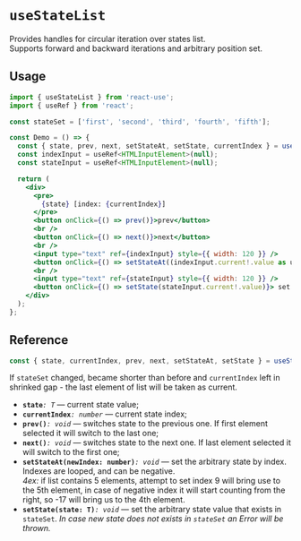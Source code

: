 # `useStateList`

Provides handles for circular iteration over states list.  
Supports forward and backward iterations and arbitrary position set.

## Usage

```jsx
import { useStateList } from 'react-use';
import { useRef } from 'react';

const stateSet = ['first', 'second', 'third', 'fourth', 'fifth'];

const Demo = () => {
  const { state, prev, next, setStateAt, setState, currentIndex } = useStateList(stateSet);
  const indexInput = useRef<HTMLInputElement>(null);
  const stateInput = useRef<HTMLInputElement>(null);

  return (
    <div>
      <pre>
        {state} [index: {currentIndex}]
      </pre>
      <button onClick={() => prev()}>prev</button>
      <br />
      <button onClick={() => next()}>next</button>
      <br />
      <input type="text" ref={indexInput} style={{ width: 120 }} />
      <button onClick={() => setStateAt((indexInput.current!.value as unknown) as number)}>set state by index</button>
      <br />
      <input type="text" ref={stateInput} style={{ width: 120 }} />
      <button onClick={() => setState(stateInput.current!.value)}> set state by value</button>
    </div>
  );
};
```

## Reference

```ts
const { state, currentIndex, prev, next, setStateAt, setState } = useStateList<T>(stateSet: T[] = []);
```

If `stateSet` changed, became shorter than before and `currentIndex` left in shrinked gap - the last element of list will be taken as current.

- **`state`**_`: T`_ &mdash; current state value;
- **`currentIndex`**_`: number`_ &mdash; current state index;
- **`prev()`**_`: void`_ &mdash; switches state to the previous one. If first element selected it will switch to the last one;
- **`next()`**_`: void`_ &mdash; switches state to the next one. If last element selected it will switch to the first one;
- **`setStateAt(newIndex: number)`**_`: void`_ &mdash; set the arbitrary state by index. Indexes are looped, and can be negative.  
_4ex:_ if list contains 5 elements, attempt to set index 9 will bring use to the 5th element, in case of negative index it will start counting from the right, so -17 will bring us to the 4th element.
- **`setState(state: T)`**_`: void`_ &mdash; set the arbitrary state value that exists in `stateSet`. _In case new state does not exists in `stateSet` an Error will be thrown._
